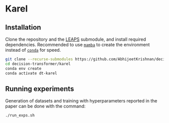 
# Karel

## Installation

Clone the repository and the [LEAPS](https://github.com/clvrai/leaps) submodule,
and install required dependencies. Recommended to use [`mamba`](https://mamba.readthedocs.io/en/latest/installation/mamba-installation.html)
to create the environment instead of [`conda`](https://docs.conda.io/projects/conda/en/latest/user-guide/install/index.html) for speed.

```bash
git clone --recurse-submodules https://github.com/AbhijeetKrishnan/decision-transformer
cd decision-transformer/karel
conda env create
conda activate dt-karel
```

## Running experiments

Generation of datasets and training with hyperparameters reported in the paper can be done with the command:

```bash
./run_exps.sh
```
